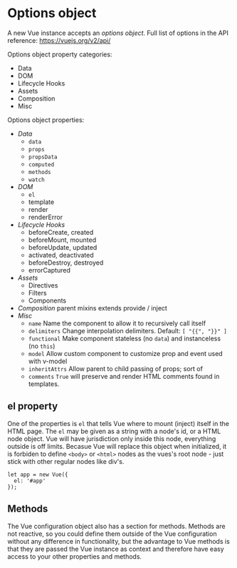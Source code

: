 # Options object

A new Vue instance accepts an *options object*.
Full list of options in the API reference:
https://vuejs.org/v2/api/

Options object property categories:
* Data
* DOM
* Lifecycle Hooks
* Assets
* Composition
* Misc


Options object properties:
* *Data*
  - `data`
  - `props`
  - `propsData`
  - `computed`
  - `methods`
  - `watch`
* *DOM*
  - `el`
  - template
  - render
  - renderError
* *Lifecycle Hooks*
  - beforeCreate, created
  - beforeMount, mounted
  - beforeUpdate, updated
  - activated, deactivated
  - beforeDestroy, destroyed
  - errorCaptured
* *Assets*
  * Directives
  * Filters
  * Components
* *Composition*
  parent
  mixins
  extends
  provide / inject
* *Misc*
  - `name`         Name the component to allow it to recursively call itself
  - `delimiters`   Change interpolation delimiters. Default: `[ "{{", "}}" ]`
  - `functional`     Make component stateless (no `data`) and instanceless (no `this`)
  - `model`          Allow custom component to customize prop and event used with v-model
  - `inheritAttrs`   Allow parent to child passing of props; sort of
  - `comments`       `True` will preserve and render HTML comments found in templates.



## el property
One of the properties is `el` that tells Vue where to mount (inject) itself in the HTML page. The `el` may be given as a string with a node's id, or a HTML node object. Vue will have jurisdiction only inside this node, everything outside is off limits. Becasue Vue will replace this object when initialized, it is forbiden to define `<body>` or `<html>` nodes as the vues's root node - just stick with other regular nodes like div's.

```
let app = new Vue({
  el: '#app'
});
```


## Methods
The Vue configuration object also has a section for methods. Methods are not reactive, so you could define them outside of the Vue configuration without any difference in functionality, but the advantage to Vue methods is that they are passed the Vue instance as context and therefore have easy access to your other properties and methods.

